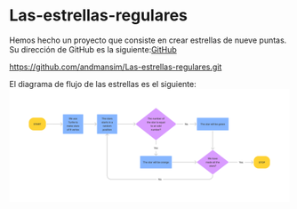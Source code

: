 # Las-estrellas-regulares

Hemos hecho un proyecto que consiste en crear estrellas de nueve puntas. Su dirección de GitHub es la siguiente:[GitHub](https://github.com/andmansim/Las-estrellas-regulares.git)

https://github.com/andmansim/Las-estrellas-regulares.git

El diagrama de flujo de las estrellas es el siguiente:
![diagrama de flujo de las estrellas](Estrellas_regulares.jpg)


